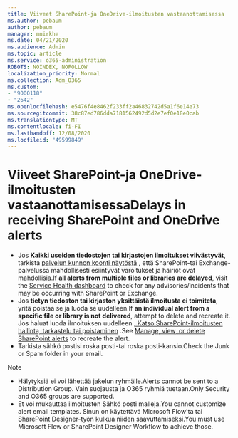 ```yaml
---
title: Viiveet SharePoint-ja OneDrive-ilmoitusten vastaanottamisessa
ms.author: pebaum
author: pebaum
manager: mnirkhe
ms.date: 04/21/2020
ms.audience: Admin
ms.topic: article
ms.service: o365-administration
ROBOTS: NOINDEX, NOFOLLOW
localization_priority: Normal
ms.collection: Adm_O365
ms.custom:
- "9000118"
- "2642"
ms.openlocfilehash: e5476f4e8462f233ff2a46832742d5a1f6e14e73
ms.sourcegitcommit: 38c87ed786dda7181562492d5d2e7ef0e18e0cab
ms.translationtype: MT
ms.contentlocale: fi-FI
ms.lasthandoff: 12/08/2020
ms.locfileid: "49599849"
---
```

# <a name="delays-in-receiving-sharepoint-and-onedrive-alerts"></a><span data-ttu-id="dde9d-102">Viiveet SharePoint-ja OneDrive-ilmoitusten vastaanottamisessa</span><span class="sxs-lookup"><span data-stu-id="dde9d-102">Delays in receiving SharePoint and OneDrive alerts</span></span>

- <span data-ttu-id="dde9d-103">Jos **Kaikki useiden tiedostojen tai kirjastojen ilmoitukset viivästyvät**, tarkista [palvelun kunnon koonti näytöstä](https://portal.office.com/adminportal/home?ref=/servicehealth) , että SharePoint-tai Exchange-palvelussa mahdollisesti esiintyvät varoitukset ja häiriöt ovat mahdollisia.</span><span class="sxs-lookup"><span data-stu-id="dde9d-103">If **all alerts from multiple files or libraries are delayed**, visit the [Service Health dashboard](https://portal.office.com/adminportal/home?ref=/servicehealth) to check for any advisories/incidents that may be occurring with SharePoint or Exchange.</span></span>
- <span data-ttu-id="dde9d-104">Jos **tietyn tiedoston tai kirjaston yksittäistä ilmoitusta ei toimiteta**, yritä poistaa se ja luoda se uudelleen.</span><span class="sxs-lookup"><span data-stu-id="dde9d-104">If **an individual alert from a specific file or library is not delivered**, attempt to delete and recreate it.</span></span> <span data-ttu-id="dde9d-105">Jos haluat luoda ilmoituksen uudelleen [, Katso SharePoint-ilmoitusten hallinta, tarkastelu tai poistaminen](https://support.microsoft.com/office/99dfb19c-9a90-4a8c-aba1-aa8c8afb0de2) .</span><span class="sxs-lookup"><span data-stu-id="dde9d-105">See [Manage, view, or delete SharePoint alerts](https://support.microsoft.com/office/99dfb19c-9a90-4a8c-aba1-aa8c8afb0de2) to recreate the alert.</span></span>
- <span data-ttu-id="dde9d-106">Tarkista sähkö postisi roska posti-tai roska posti-kansio.</span><span class="sxs-lookup"><span data-stu-id="dde9d-106">Check the Junk or Spam folder in your email.</span></span>

> [!NOTE]
> - <span data-ttu-id="dde9d-107">Hälytyksiä ei voi lähettää jakelun ryhmälle.</span><span class="sxs-lookup"><span data-stu-id="dde9d-107">Alerts cannot be sent to a Distribution Group.</span></span> <span data-ttu-id="dde9d-108">Vain suojausta ja O365 ryhmiä tuetaan.</span><span class="sxs-lookup"><span data-stu-id="dde9d-108">Only Security and O365 groups are supported.</span></span>
> - <span data-ttu-id="dde9d-109">Et voi mukauttaa ilmoitusten Sähkö posti malleja.</span><span class="sxs-lookup"><span data-stu-id="dde9d-109">You cannot customize alert email templates.</span></span> <span data-ttu-id="dde9d-110">Sinun on käytettävä Microsoft Flow'ta tai SharePoint Designer-työn kulkua niiden saavuttamiseksi.</span><span class="sxs-lookup"><span data-stu-id="dde9d-110">You must use Microsoft Flow or SharePoint Designer Workflow to achieve those.</span></span>
